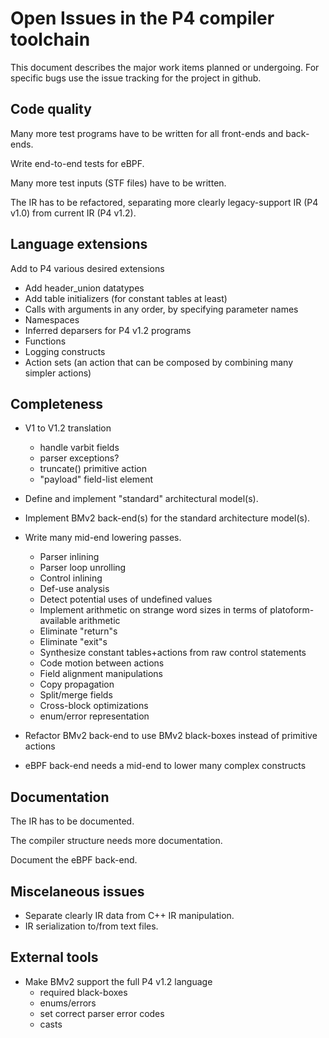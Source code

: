 # Open Issues in the P4 compiler toolchain

This document describes the major work items planned or undergoing.
For specific bugs use the issue tracking for the project in github.

## Code quality

Many more test programs have to be written for all front-ends and back-ends.

Write end-to-end tests for eBPF.

Many more test inputs (STF files) have to be written.

The IR has to be refactored, separating more clearly legacy-support IR
(P4 v1.0) from current IR (P4 v1.2).

## Language extensions

Add to P4 various desired extensions

* Add header_union datatypes
* Add table initializers (for constant tables at least)
* Calls with arguments in any order, by specifying parameter names
* Namespaces
* Inferred deparsers for P4 v1.2 programs
* Functions
* Logging constructs
* Action sets (an action that can be composed by combining many simpler actions)

## Completeness

* V1 to V1.2 translation
  * handle varbit fields
  * parser exceptions?
  * truncate() primitive action
  * "payload" field-list element

* Define and implement "standard" architectural model(s).

* Implement BMv2 back-end(s) for the standard architecture model(s).

* Write many mid-end lowering passes.
  * Parser inlining
  * Parser loop unrolling
  * Control inlining
  * Def-use analysis
  * Detect potential uses of undefined values
  * Implement arithmetic on strange word sizes in terms of platoform-available arithmetic
  * Eliminate "return"s
  * Eliminate "exit"s
  * Synthesize constant tables+actions from raw control statements
  * Code motion between actions
  * Field alignment manipulations
  * Copy propagation
  * Split/merge fields
  * Cross-block optimizations
  * enum/error representation

* Refactor BMv2 back-end to use BMv2 black-boxes instead of primitive
  actions

* eBPF back-end needs a mid-end to lower many complex constructs

## Documentation

The IR has to be documented.

The compiler structure needs more documentation.

Document the eBPF back-end.

## Miscelaneous issues

* Separate clearly IR data from C++ IR manipulation.
* IR serialization to/from text files.

## External tools

* Make BMv2 support the full P4 v1.2 language
  * required black-boxes
  * enums/errors
  * set correct parser error codes
  * casts
